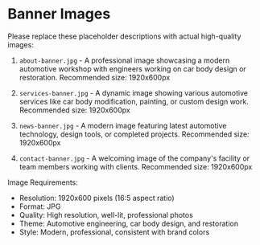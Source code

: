 # Banner Images

Please replace these placeholder descriptions with actual high-quality images:

1. `about-banner.jpg` - A professional image showcasing a modern automotive workshop with engineers working on car body design or restoration. Recommended size: 1920x600px

2. `services-banner.jpg` - A dynamic image showing various automotive services like car body modification, painting, or custom design work. Recommended size: 1920x600px

3. `news-banner.jpg` - A modern image featuring latest automotive technology, design tools, or completed projects. Recommended size: 1920x600px

4. `contact-banner.jpg` - A welcoming image of the company's facility or team members working with clients. Recommended size: 1920x600px

Image Requirements:
- Resolution: 1920x600 pixels (16:5 aspect ratio)
- Format: JPG
- Quality: High resolution, well-lit, professional photos
- Theme: Automotive engineering, car body design, and restoration
- Style: Modern, professional, consistent with brand colors 